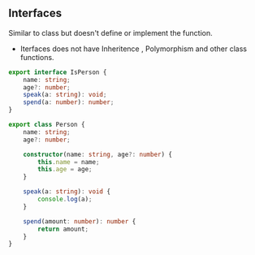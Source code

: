 ## Interfaces
Similar to class but doesn't define or implement the function.

- Iterfaces does not have Inheritence , Polymorphism and other class functions.

```ts
export interface IsPerson {
	name: string;
	age?: number;
	speak(a: string): void;
	spend(a: number): number;
}
```

```ts
export class Person {
    name: string;
    age?: number;

    constructor(name: string, age?: number) {
        this.name = name;
        this.age = age;
    }

    speak(a: string): void {
        console.log(a);
    }

    spend(amount: number): number {
        return amount;
    }
}
```
